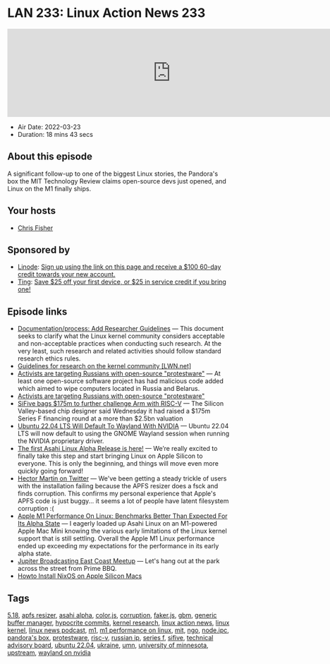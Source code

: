 # LAN 233: Linux Action News 233

<iframe src="https://player.fireside.fm/v2/DAcK9LdX+5DFp9H_N?theme=dark" width="740" height="200" frameborder="0" scrolling="no"></iframe>

* Air Date: 2022-03-23
* Duration: 18 mins 43 secs

## About this episode

A significant follow-up to one of the biggest Linux stories, the Pandora's box the MIT Technology Review claims open-source devs just opened, and Linux on the M1 finally ships.

## Your hosts
* [Chris Fisher](https://linuxactionnews.com/hosts/chris)

## Sponsored by

  * [Linode](http://linode.com/lan): [Sign up using the link on this page and receive a $100 60-day credit towards your new account. ](http://linode.com/lan)
  * [Ting](https://linux.ting.com): [Save $25 off your first device, or $25 in service credit if you bring one!](https://linux.ting.com)



## Episode links

  * [Documentation/process: Add Researcher Guidelines](https://git.kernel.org/pub/scm/linux/kernel/git/torvalds/linux.git/commit/?id=f09f6f9b6982 "Documentation/process: Add Researcher Guidelines") — This document seeks to clarify what the Linux kernel community considers acceptable and non-acceptable practices when conducting such research. At the very least, such research and related activities should follow standard research ethics rules.
  * [Guidelines for research on the kernel community [LWN.net]](https://lwn.net/Articles/888891/ "Guidelines for research on the kernel community \[LWN.net\]")
  * [Activists are targeting Russians with open-source "protestware"](https://www.technologyreview.com/2022/03/21/1047489/activists-are-targeting-russians-with-open-source-protestware "Activists are targeting Russians with open-source ") — At least one open-source software project has had malicious code added which aimed to wipe computers located in Russia and Belarus.
  * [Activists are targeting Russians with open-source "protestware"](https://lwn.net/Articles/888860/ "Activists are targeting Russians with open-source ")
  * [SiFive bags $175m to further challenge Arm with RISC-V](https://www.theregister.com/2022/03/16/sifive_175m_series_f/ "SiFive bags $175m to further challenge Arm with RISC-V") — The Silicon Valley-based chip designer said Wednesday it had raised a $175m Series F financing round at a more than $2.5bn valuation
  * [Ubuntu 22.04 LTS Will Default To Wayland With NVIDIA](https://www.phoronix.com/scan.php?page=news_item&px=Ubuntu-22.04-NV-Wayland-Default "Ubuntu 22.04 LTS Will Default To Wayland With NVIDIA") — Ubuntu 22.04 LTS will now default to using the GNOME Wayland session when running the NVIDIA proprietary driver. 
  * [The first Asahi Linux Alpha Release is here!](https://asahilinux.org/2022/03/asahi-linux-alpha-release/ "The first Asahi Linux Alpha Release is here!") — We’re really excited to finally take this step and start bringing Linux on Apple Silicon to everyone. This is only the beginning, and things will move even more quickly going forward!
  * [Hector Martin on Twitter](https://twitter.com/marcan42/status/1505992184079986688 "Hector Martin on Twitter") — We've been getting a steady trickle of users with the installation failing because the APFS resizer does a fsck and finds corruption. This confirms my personal experience that Apple's APFS code is just buggy... it seems a lot of people have latent filesystem corruption :(
  * [Apple M1 Performance On Linux: Benchmarks Better Than Expected For Its Alpha State](https://www.phoronix.com/scan.php?page=article&item=apple-m1-linux-perf&num=1 "Apple M1 Performance On Linux: Benchmarks Better Than Expected For Its Alpha State") — I eagerly loaded up Asahi Linux on an M1-powered Apple Mac Mini knowing the various early limitations of the Linux kernel support that is still settling. Overall the Apple M1 Linux performance ended up exceeding my expectations for the performance in its early alpha state.
  * [Jupiter Broadcasting East Coast Meetup](https://www.meetup.com/jupiterbroadcasting/events/284291401/ "Jupiter Broadcasting East Coast Meetup") — Let's hang out at the park across the street from Prime BBQ.
  * [Howto Install NixOS on Apple Silicon Macs](https://github.com/tpwrules/nixos-m1/blob/main/docs/uefi-standalone.md "Howto Install NixOS on Apple Silicon Macs")



## Tags

[5.18](https://linuxactionnews.com/tags/5.18), [apfs resizer](https://linuxactionnews.com/tags/apfs%20resizer), [asahi alpha](https://linuxactionnews.com/tags/asahi%20alpha), [color.js](https://linuxactionnews.com/tags/color.js), [corruption](https://linuxactionnews.com/tags/corruption), [faker.js](https://linuxactionnews.com/tags/faker.js), [gbm](https://linuxactionnews.com/tags/gbm), [generic buffer manager](https://linuxactionnews.com/tags/generic%20buffer%20manager), [hypocrite commits](https://linuxactionnews.com/tags/hypocrite%20commits), [kernel research](https://linuxactionnews.com/tags/kernel%20research), [linux action news](https://linuxactionnews.com/tags/linux%20action%20news), [linux kernel](https://linuxactionnews.com/tags/linux%20kernel), [linux news podcast](https://linuxactionnews.com/tags/linux%20news%20podcast), [m1](https://linuxactionnews.com/tags/m1), [m1 performance on linux](https://linuxactionnews.com/tags/m1%20performance%20on%20linux), [mit](https://linuxactionnews.com/tags/mit), [ngo](https://linuxactionnews.com/tags/ngo), [node.ipc](https://linuxactionnews.com/tags/node.ipc), [pandora's box](https://linuxactionnews.com/tags/pandora's%20box), [protestware](https://linuxactionnews.com/tags/protestware), [risc-v](https://linuxactionnews.com/tags/risc-v), [russian ip](https://linuxactionnews.com/tags/russian%20ip), [series f](https://linuxactionnews.com/tags/series%20f), [sifive](https://linuxactionnews.com/tags/sifive), [technical advisory board](https://linuxactionnews.com/tags/technical%20advisory%20board), [ubuntu 22.04](https://linuxactionnews.com/tags/ubuntu%2022.04), [ukraine](https://linuxactionnews.com/tags/ukraine), [umn](https://linuxactionnews.com/tags/umn), [university of minnesota](https://linuxactionnews.com/tags/university%20of%20minnesota), [upstream](https://linuxactionnews.com/tags/upstream), [wayland on nvidia](https://linuxactionnews.com/tags/wayland%20on%20nvidia)